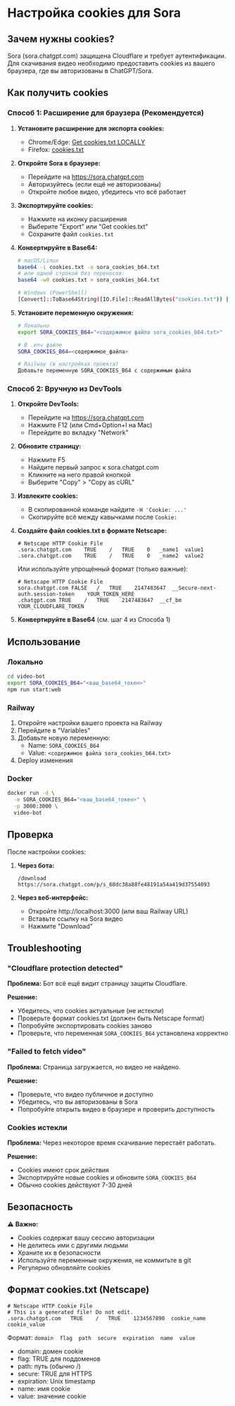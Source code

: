 # Настройка cookies для Sora

## Зачем нужны cookies?

Sora (sora.chatgpt.com) защищена Cloudflare и требует аутентификации. Для скачивания видео необходимо предоставить cookies из вашего браузера, где вы авторизованы в ChatGPT/Sora.

## Как получить cookies

### Способ 1: Расширение для браузера (Рекомендуется)

1. **Установите расширение для экспорта cookies:**
   - Chrome/Edge: [Get cookies.txt LOCALLY](https://chrome.google.com/webstore/detail/get-cookiestxt-locally/cclelndahbckbenkjhflpdbgdldlbecc)
   - Firefox: [cookies.txt](https://addons.mozilla.org/en-US/firefox/addon/cookies-txt/)

2. **Откройте Sora в браузере:**
   - Перейдите на https://sora.chatgpt.com
   - Авторизуйтесь (если ещё не авторизованы)
   - Откройте любое видео, убедитесь что всё работает

3. **Экспортируйте cookies:**
   - Нажмите на иконку расширения
   - Выберите "Export" или "Get cookies.txt"
   - Сохраните файл `cookies.txt`

4. **Конвертируйте в Base64:**
   ```bash
   # macOS/Linux
   base64 -i cookies.txt -o sora_cookies_b64.txt
   # или одной строкой без переносов:
   base64 -w0 cookies.txt > sora_cookies_b64.txt
   
   # Windows (PowerShell)
   [Convert]::ToBase64String([IO.File]::ReadAllBytes("cookies.txt")) | Out-File -Encoding ASCII sora_cookies_b64.txt
   ```

5. **Установите переменную окружения:**
   ```bash
   # Локально
   export SORA_COOKIES_B64="<содержимое файла sora_cookies_b64.txt>"
   
   # В .env файле
   SORA_COOKIES_B64=<содержимое_файла>
   
   # Railway (в настройках проекта)
   Добавьте переменную SORA_COOKIES_B64 с содержимым файла
   ```

### Способ 2: Вручную из DevTools

1. **Откройте DevTools:**
   - Перейдите на https://sora.chatgpt.com
   - Нажмите F12 (или Cmd+Option+I на Mac)
   - Перейдите во вкладку "Network"

2. **Обновите страницу:**
   - Нажмите F5
   - Найдите первый запрос к sora.chatgpt.com
   - Кликните на него правой кнопкой
   - Выберите "Copy" > "Copy as cURL"

3. **Извлеките cookies:**
   - В скопированной команде найдите `-H 'Cookie: ...'`
   - Скопируйте всё между кавычками после `Cookie:`

4. **Создайте файл cookies.txt в формате Netscape:**
   ```
   # Netscape HTTP Cookie File
   .sora.chatgpt.com	TRUE	/	TRUE	0	_name1	value1
   .sora.chatgpt.com	TRUE	/	TRUE	0	_name2	value2
   ```
   
   Или используйте упрощённый формат (только важные):
   ```
   # Netscape HTTP Cookie File
   sora.chatgpt.com	FALSE	/	TRUE	2147483647	__Secure-next-auth.session-token	YOUR_TOKEN_HERE
   .chatgpt.com	TRUE	/	TRUE	2147483647	__cf_bm	YOUR_CLOUDFLARE_TOKEN
   ```

5. **Конвертируйте в Base64** (см. шаг 4 из Способа 1)

## Использование

### Локально

```bash
cd video-bot
export SORA_COOKIES_B64="<ваш_base64_токен>"
npm run start:web
```

### Railway

1. Откройте настройки вашего проекта на Railway
2. Перейдите в "Variables"
3. Добавьте новую переменную:
   - Name: `SORA_COOKIES_B64`
   - Value: `<содержимое файла sora_cookies_b64.txt>`
4. Deploy изменения

### Docker

```bash
docker run -d \
  -e SORA_COOKIES_B64="<ваш_base64_токен>" \
  -p 3000:3000 \
  video-bot
```

## Проверка

После настройки cookies:

1. **Через бота:**
   ```
   /download https://sora.chatgpt.com/p/s_68dc38a88fe48191a54a419d37554093
   ```

2. **Через веб-интерфейс:**
   - Откройте http://localhost:3000 (или ваш Railway URL)
   - Вставьте ссылку на Sora видео
   - Нажмите "Download"

## Troubleshooting

### "Cloudflare protection detected"

**Проблема:** Бот всё ещё видит страницу защиты Cloudflare.

**Решение:**
- Убедитесь, что cookies актуальные (не истекли)
- Проверьте формат cookies.txt (должен быть Netscape format)
- Попробуйте экспортировать cookies заново
- Проверьте, что переменная `SORA_COOKIES_B64` установлена корректно

### "Failed to fetch video"

**Проблема:** Страница загружается, но видео не найдено.

**Решение:**
- Проверьте, что видео публичное и доступно
- Убедитесь, что вы авторизованы в Sora
- Попробуйте открыть видео в браузере и проверить доступность

### Cookies истекли

**Проблема:** Через некоторое время скачивание перестаёт работать.

**Решение:**
- Cookies имеют срок действия
- Экспортируйте новые cookies и обновите `SORA_COOKIES_B64`
- Обычно cookies действуют 7-30 дней

## Безопасность

⚠️ **Важно:**
- Cookies содержат вашу сессию авторизации
- Не делитесь ими с другими людьми
- Храните их в безопасности
- Используйте переменные окружения, не коммитьте в git
- Регулярно обновляйте cookies

## Формат cookies.txt (Netscape)

```
# Netscape HTTP Cookie File
# This is a generated file! Do not edit.
.sora.chatgpt.com	TRUE	/	TRUE	1234567890	cookie_name	cookie_value
```

Формат: `domain  flag  path  secure  expiration  name  value`

- domain: домен cookie
- flag: TRUE для поддоменов
- path: путь (обычно /)
- secure: TRUE для HTTPS
- expiration: Unix timestamp
- name: имя cookie
- value: значение cookie

